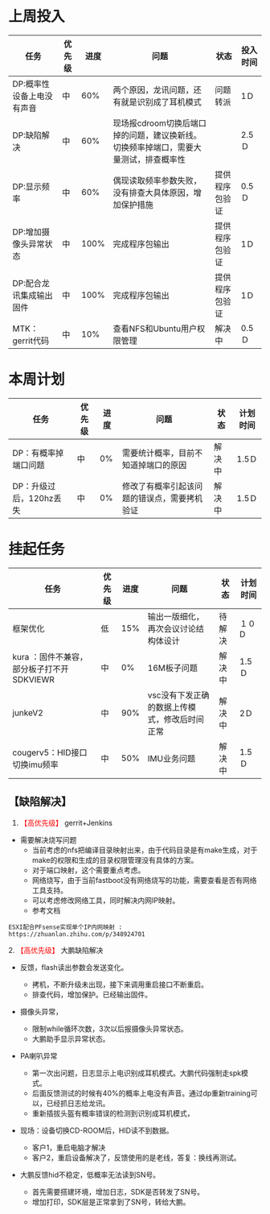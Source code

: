 
# 上周投入
| 任务| 优先级 | 进度 | 问题| 状态|投入时间 |
|-----|-------| ---- | ---|----|--------|
|DP:概率性设备上电没有声音| 中 |60%|两个原因，龙讯问题，还有就是识别成了耳机模式|问题转派|1Ｄ|
|DP:缺陷解决| 中 |60%|现场报cdroom切换后端口掉的问题，建议换新线。切换频率掉端口，需要大量测试，排查概率性||2.5Ｄ|
|DP:显示频率| 中 |60%|偶现读取频率参数失败，没有排查大具体原因，增加保护措施|提供程序包验证|0.5Ｄ|
|DP:增加摄像头异常状态| 中 |100%|完成程序包输出|提供程序包验证|1Ｄ|
|DP:配合龙讯集成输出固件| 中 |100%|完成程序包输出|提供程序包验证|1Ｄ|
|MTK：gerrit代码| 中 |10%|查看NFS和Ubuntu用户权限管理|解决中|0.5Ｄ|

# 本周计划
| 任务| 优先级 | 进度 | 问题| 状态|计划时间 |
|-----|-------| ---- | ---|----|--------|
|DP：有概率掉端口问题| 中 |0%|需要统计概率，目前不知道掉端口的原因|解决中|1.5Ｄ|
|DP：升级过后，120hz丢失| 中 |0%|修改了有概率引起该问题的错误点，需要拷机验证|解决中|1.5Ｄ|

# 挂起任务
| 任务| 优先级 | 进度 | 问题| 状态|计划时间 |
|-----|-------| ---- | ---|----|--------|
|框架优化 | 低 | 15%  | 输出一版细化，再次会议讨论结构体设计 | 待解决 | １０D|
|kura ：固件不兼容，部分板子打不开SDKVIEWR| 中 |0%|16M板子问题|解决中|1.5Ｄ|
|junkeV2| 中 |90%|vsc没有下发正确的数据上传模式，修改后时间正常|解决中|2Ｄ|
|cougerv5：HID接口切换imu频率| 中 |50%|IMU业务问题|解决中|1.5Ｄ|
## 【缺陷解决】


1. <font color='red'> 【高优先级】  </font>gerrit+Jenkins
- 需要解决烧写问题
  - 当前考虑的nfs把编译目录映射出来，由于代码目录是有make生成，对于make的权限和生成的目录权限管理没有具体的方案。
  - 对于端口映射，这个需要重点考虑。
  - 网络烧写，由于当前fastboot没有网络烧写的功能，需要查看是否有网络工具支持。
  - 可以考虑修改网络工具，同时解决内网IP映射。
  - 参考文档

```
ESXI配合PFsense实现单个IP内网映射 : https://zhuanlan.zhihu.com/p/348924701
```



2.<font color='red'> 【高优先级】  </font> 大鹏缺陷解决
- 反馈，flash读出参数会发送变化。
  -  拷机，不断升级未出现，接下来调用重启接口不断重启。
  -  排查代码，增加保护。已经输出固件。
- 摄像头异常，
  - 限制while循环次数，3次以后报摄像头异常状态。
  - 大鹏助手显示异常状态。
- PA喇叭异常
  - 第一次出问题，日志显示上电识别成耳机模式。大鹏代码强制走spk模式。
  - 后面反馈测试的时候有40%的概率上电没有声音。通过dp重新training可以，已经抓日志给龙讯。
  - 重新插拔头盔有概率错误的检测到识别成耳机模式，

- 现场：设备切换CD-ROOM后，HID读不到数据。
    - 客户1，重启电脑才解决
    - 客户2，重启设备解决了，反馈使用的是老线，答复：换线再测试。
- 大鹏反馈hid不稳定，低概率无法读到SN号。
  - 首先需要搭建环境，增加日志，SDK是否转发了SN号。
  - 增加打印，SDK层是正常拿到了SN号，转给大鹏。

